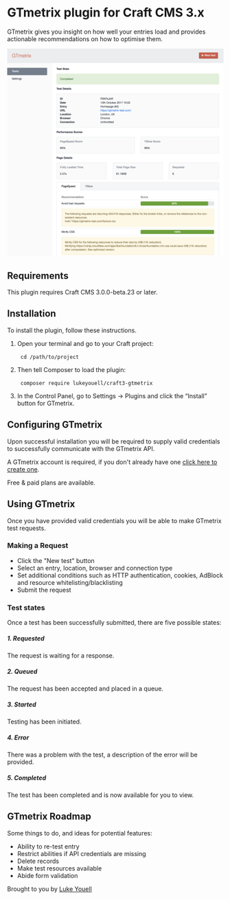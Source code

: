 # GTmetrix plugin for Craft CMS 3.x

GTmetrix gives you insight on how well your entries load and provides actionable recommendations on how to optimise them.

![Screenshot](resources/img/screenshot.png)

## Requirements

This plugin requires Craft CMS 3.0.0-beta.23 or later.

## Installation

To install the plugin, follow these instructions.

1. Open your terminal and go to your Craft project:

        cd /path/to/project

2. Then tell Composer to load the plugin:

        composer require lukeyouell/craft3-gtmetrix

3. In the Control Panel, go to Settings → Plugins and click the “Install” button for GTmetrix.

## Configuring GTmetrix

Upon successful installation you will be required to supply valid credentials to successfully communicate with the GTmetrix API.

A GTmetrix account is required, if you don't already have one [click here to create one](https://gtmetrix.com/pro).

Free & paid plans are available.

## Using GTmetrix

Once you have provided valid credentials you will be able to make GTmetrix test requests.

### Making a Request

- Click the "New test" button
- Select an entry, location, browser and connection type
- Set additional conditions such as HTTP authentication, cookies, AdBlock and resource whitelisting/blacklisting
- Submit the request

### Test states

Once a test has been successfully submitted, there are five possible states:

##### 1. Requested

The request is waiting for a response.

##### 2. Queued

The request has been accepted and placed in a queue.

##### 3. Started

Testing has been initiated.

##### 4. Error

There was a problem with the test, a description of the error will be provided.

##### 5. Completed

The test has been completed and is now available for you to view.

## GTmetrix Roadmap

Some things to do, and ideas for potential features:

- Ability to re-test entry
- Restrict abilities if API credentials are missing
- Delete records
- Make test resources available
- Abide form validation

Brought to you by [Luke Youell](https://github.com/lukeyouell)
